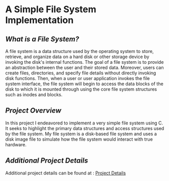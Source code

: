 # A Simple File System Implementation 

## *What is a File System?*

A file system is a data structure used by the operating system to store, retrieve, and organize data on a hard disk or other storage device by invoking the disk's internal functions. The goal of a file system is to provide an abstraction between the user and their stored data. Moreover, users can create files, directories, and specify file details without directly invoking disk functions. Then, when a user or user application invokes the file system interface, the file system will begin to access the data blocks of the disk to which it is mounted through using the core file system structures such as inodes and blocks. 

## *Project Overview*

In this project I endeavored to implement a very simple file system using C. It seeks to highlight the primary data structures and access structures used by the file system. My file system is a disk-based file system and uses a disk image file to simulate how the file system would interact with true hardware.  

## *Additional Project Details*

Additional project details can be found at : [Project Details](https://isabellaattisano.github.io/bella-attisano)

